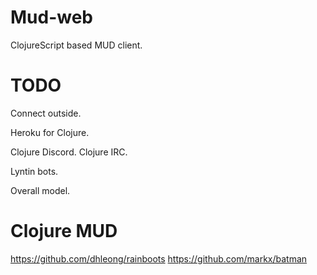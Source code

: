 # Mud-web

ClojureScript based MUD client.

# TODO

Connect outside.

Heroku for Clojure.

Clojure Discord.
Clojure IRC.

Lyntin bots.

Overall model.

# Clojure MUD
https://github.com/dhleong/rainboots
https://github.com/markx/batman
